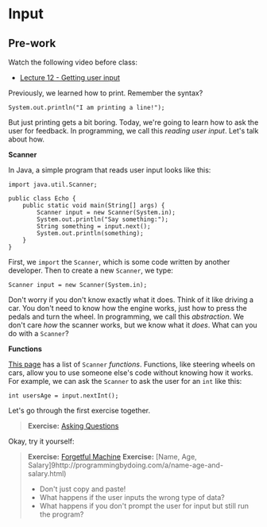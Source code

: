 Input
=

Pre-work
-
Watch the following video before class:
* [Lecture 12 - Getting user input](https://www.udemy.com/java-tutorial/#/lecture/135297)

Previously, we learned how to print. Remember the syntax?

    System.out.println("I am printing a line!");

But just printing gets a bit boring. Today, we're going to learn how to ask the user for feedback. In programming, we call this *reading user input*. Let's talk about how.

**Scanner**

In Java, a simple program that reads user input looks like this:

    import java.util.Scanner;

    public class Echo {
        public static void main(String[] args) {
            Scanner input = new Scanner(System.in);
            System.out.println("Say something:");
            String something = input.next();
            System.out.println(something);
        }
    }

First, we `import` the `Scanner`, which is some code written by another developer. Then to create a new `Scanner`, we type:

    Scanner input = new Scanner(System.in);

Don't worry if you don't know exactly what it does. Think of it like driving a car. You don't need to know how the engine works, just how to press the pedals and turn the wheel. In programming, we call this *abstraction*. We don't care *how* the scanner works, but we know what it *does*. What can you do with a `Scanner`?

**Functions**

[This page](http://docs.oracle.com/javase/7/docs/api/java/util/Scanner.html) has a list of `Scanner` *functions*. Functions, like steering wheels on cars, allow you to use someone else's code without knowing how it works. For example, we can ask the `Scanner` to ask the user for an `int` like this:

    int usersAge = input.nextInt();

Let's go through the first exercise together.

> **Exercise:** [Asking Questions](http://programmingbydoing.com/a/asking-questions.html)

Okay, try it yourself:

> **Exercise:** [Forgetful Machine](http://programmingbydoing.com/a/the-forgetful-machine.html)
> **Exercise:** [Name, Age, Salary]9http://programmingbydoing.com/a/name-age-and-salary.html)
> - Don't just copy and paste!
> - What happens if the user inputs the wrong type of data?
> - What happens if you don't prompt the user for input but still run the program?
